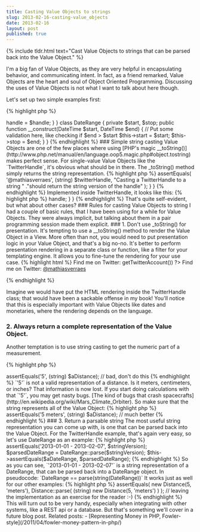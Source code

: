 ```yaml
---
title: Casting Value Objects to strings
slug: 2013-02-16-casting-value_objects
date: 2013-02-16
layout: post
published: true
---
```


{% include tldr.html text="Cast Value Objects to strings that can be parsed back into the Value Object." %}


I'm a big fan of Value Objects, as they are very helpful in encapsulating behavior, and communicating intent. In fact, as a
friend remarked, Value Objects are the heart and soul of Object Oriented Programming. Discussing the uses of Value Objects
is not what I want to talk about here though.

Let's set up two simple examples first:

{% highlight php %}

<?php
class TwitterHandle
{
    private $handle;

    public function __construct($handle)
    {
        // Put some validation here, like a regex check
        $this->handle = $handle;
    }
}

class DateRange
{
    private $start, $stop;

    public function __construct(DateTime $start, DateTime $end)
    {
        // Put some validation here, like checking if $end > $start
        $this->start = $start;
        $this->stop = $end;
    }
}

{% endhighlight %}


### Simple string casting

Value Objects are one of the few places where using [PHP's magic __toString()](http://www.php.net/manual/en/language.oop5.magic.php#object.tostring)
makes perfect sense. For single-value Value Objects like the `TwitterHandle`, it's obvious what should be in there. The
_toString() method simply returns the string representation.

{% highlight php %}

<?php
class TwitterHandleTest extends PHPUnit_Framework_TestCase
{
    /** @test */
    public function ItShouldCastToString()
    {
        $twitterHandle = new TwitterHandle('@mathiasverraes');
        $this->assertEquals(
            '@mathiasverraes',
            (string) $twitterHandle,
            "Casting a TwitterHandle to a string "
            ."should return the string version of the handle"
        );
    }
}

{% endhighlight %}

Implemented inside TwitterHandle, it looks like this:

{% highlight php %}

<?php
class TwitterHandle
{
    private $handle;

    // constructor ....

    public function __toString()
    {
        return $this->handle;
    }
}

{% endhighlight %}

That's quite self-evident, but what about other cases?

### Rules for casting Value Objects to string

I had a couple of basic rules, that I have been using for a while for Value Objects. They were always implicit, but
talking about them in a pair programming session made them explicit.

### 1. Don't use _toString() for presentation.

It's tempting to use a __toString() method to render the Value Object in a View. More often
than not, you would need to put presentation logic in your Value Object, and that's a big no-no. It's better to perform
presentation rendering in a separate class or function, like a filter for your templating engine. It allows you to fine-tune
the rendering for your use case.

{% highlight html %}

<span>
Find me on Twitter:
<?php renderAsTwitterLink($user->getTwitterAccount()) ?>
</span>

<!-- renders to: -->

<span>
Find me on Twitter:
<a href="https://twitter.com/mathiasverraes" title="Visit Twitter">
    @mathiasverraes
</a>
</span>

{% endhighlight %}

Imagine we would have put the HTML rendering inside the TwitterHandle class; that would have been a sackable offense in
my book! You'll notice that this is especially important with Value Objects like dates and monetaries, where the
rendering depends on the language.


### 2. Always return a complete representation of the Value Object.

Another temptation is to use string casting to get the numeric part of a measurement.

{% highlight php %}

<?php
$aDistance = new Distance(5, 'meters');
$this->assertEquals('5', (string) $aDistance); // bad, don't do this

{% endhighlight %}

`'5'` is not a valid representation of a distance. Is it meters, centimeters, or inches? That information is now lost. If you start doing
calculations with that `'5'`, you may get nasty bugs. [The kind of bugs that crash spacecrafts](http://en.wikipedia.org/wiki/Mars_Climate_Orbiter).
So make sure that the string represents all of the Value Object:

{% highlight php %}

<?php
$aDistance = new Distance(5, 'meters');
$this->assertEquals('5 meters', (string) $aDistance); // much better

{% endhighlight %}


### 3. Return a parsable string

The most useful string representation you can come up with, is one that can be parsed back into the Value Object. For the
TwitterHandle example, that's again very easy, so let's use DateRange as an example:

{% highlight php %}

<?php
$aDateRange = new DateRange(
    new DateTime('2013-01-01'),
    new DateTime('2013-02-07')
);

$stringVersion = (string) $aDateRange;
$this->assertEquals('2013-01-01 - 2013-02-07', $stringVersion);

$parsedDateRange = DateRange::parse($stringVersion);
$this->assertEquals($aDateRange, $parsedDateRange);

{% endhighlight %}

So as you can see, `'2013-01-01 - 2013-02-07'` is a string representation of a DateRange, that can be parsed back into a DateRange object.
In pseudocode:

`DateRange == parse(string(DateRange))`

It works just as well for our other examples:

{% highlight php %}

<?php
$this->assertEquals(
    new Distance(5, 'meters'),
    Distance::parse(
        (string) new Distance(5, 'meters')
    )
);
// leaving the implementation as an exercise for the reader :-)

{% endhighlight %}

This will turn out to be very handy, especially when integrating with other systems, like a REST api or a database. But
that's something we'll cover in a future blog post.

Related posts:

 - [Representing Money in PHP, Fowler-style](/2011/04/fowler-money-pattern-in-php/)

